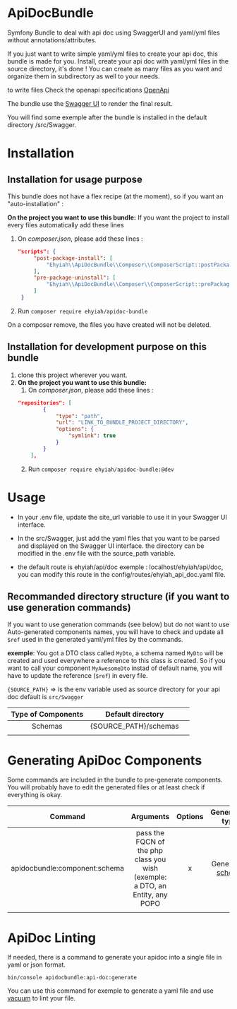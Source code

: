 # ApiDocBundle
Symfony Bundle to deal with api doc using SwaggerUI and yaml/yml files without annotations/attributes.

If you just want to write simple yaml/yml files to create your api doc, this bundle is made for you.
Install, create your api doc with yaml/yml files in the source directory, it's done !
You can create as many files as you want and organize them in subdirectory as well to your needs.

to write files Check the openapi specifications [OpenApi](https://swagger.io/specification/v3/)

The bundle use the [Swagger UI](https://swagger.io/tools/swagger-ui/) to render the final result.

You will find some exemple after the bundle is installed in the default directory /src/Swagger.

# Installation
## Installation for usage purpose
This bundle does not have a flex recipe (at the moment), so if you want an "auto-installation" :

**On the project you want to use this bundle:**
If you want the project to install every files automatically add these lines
1. On *composer.json*, please add these lines :
   ``` json
   "scripts": {
        "post-package-install": [
            "Ehyiah\\ApiDocBundle\\Composer\\ComposerScript::postPackageInstall"
        ],
        "pre-package-uninstall": [
            "Ehyiah\\ApiDocBundle\\Composer\\ComposerScript::prePackageUninstall"
        ]
    }
   ```

2. Run ``composer require ehyiah/apidoc-bundle``

On a composer remove, the files you have created will not be deleted.


## Installation for development purpose on this bundle
1. clone this project wherever you want.
2. **On the project you want to use this bundle:**
    1. On *composer.json*, please add these lines :
   ``` json
   "repositories": [
           {
               "type": "path",
               "url": "LINK_TO_BUNDLE_PROJECT_DIRECTORY",
               "options": {
                   "symlink": true
               }
           }
       ],
   ```
    2. Run ``composer require ehyiah/apidoc-bundle:@dev``

# Usage
- In your .env file, update the site_url variable to use it in your Swagger UI interface.

- In the src/Swagger, just add the yaml files that you want to be parsed and displayed on the Swagger UI interface.
the directory can be modified in the .env file with the source_path variable.

- the default route is ehyiah/api/doc exemple : localhost/ehyiah/api/doc, you can modify this route in the config/routes/ehyiah_api_doc.yaml file.

## Recommanded directory structure (if you want to use generation commands)
If you want to use generation commands (see below) but do not want to use Auto-generated components names, you will have to check and update all ``$ref`` used in the generated yaml/yml files by the commands.

**exemple**: You got a DTO class called ``MyDto``, a schema named ``MyDto`` will be created and used everywhere a reference to this class is created. 
So if you want to call your component ``MyAwesomeDto`` instad of default name, you will have to update the reference (``$ref``) in every file.

```{SOURCE_PATH}``` => is the env variable used as source directory for your api doc default is ```src/Swagger```

| Type of Components |   Default directory   |     |
|:------------------:|:---------------------:|:---:|
|      Schemas       | {SOURCE_PATH}/schemas |     |
|                    |                       |     |


# Generating ApiDoc Components
Some commands are included in the bundle to pre-generate components.
You will probably have to edit the generated files or at least check if everything is okay.

|            Command            |                                  Arguments                                   | Options |                             Generation type                             |
|:-----------------------------:|:----------------------------------------------------------------------------:|:-------:|:-----------------------------------------------------------------------:|
| apidocbundle:component:schema | pass the FQCN of the php class you wish (exemple: a DTO, an Entity, any POPO |    x    | Generate a [schema](https://swagger.io/specification/v3/#schema-object) |
|                               |                                                                              |         |                                                                         |


# ApiDoc Linting
If needed, there is a command to generate your apidoc into a single file in yaml or json format.

``` bin/console apidocbundle:api-doc:generate ```

You can use this command for exemple to generate a yaml file and use [vacuum](https://quobix.com/vacuum/api/getting-started) to lint your file.
